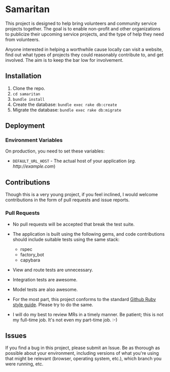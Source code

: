 # Samaritan

This project is designed to help bring volunteers and community service projects together. The goal is to enable non-profit and other organizations to publicize their upcoming service projects, and the type of help they need from volunteers.

Anyone interested in helping a worthwhile cause locally can visit a website, find out what types of projects they could reasonably contribute to, and get involved. The aim is to keep the bar low for involvement.

## Installation

1. Clone the repo.
2. `cd samaritan`
3. `bundle install`
4. Create the database: `bundle exec rake db:create`
5. Migrate the database: `bundle exec rake db:migrate`

## Deployment

### Environment Variables

On production, you need to set these variables:

* `DEFAULT_URL_HOST` - The actual host of your application (_eg. http://example.com_)

## Contributions

Though this is a very young project, if you feel inclined, I would welcome contributions in the form of pull requests and issue reports.

### Pull Requests

* No pull requests will be accepted that break the test suite.
* The application is built using the following gems, and code contributions should include suitable tests using the same stack:

  * rspec
  * factory_bot
  * capybara

* View and route tests are unnecessary.
* Integration tests are awesome.
* Model tests are also awesome.
* For the most part, this project conforms to the standard [Github Ruby style guide](https://github.com/styleguide/ruby). Please try to do the same.
* I will do my best to review MRs in a timely manner. Be patient; this is not my full-time job. It's not even my part-time job. :-)

## Issues

If you find a bug in this project, please submit an Issue. Be as thorough as possible about your environment, including versions of what you're using that might be relevant (browser, operating system, etc.), which branch you were running, etc.
